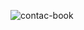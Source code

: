 ![contac-book](https://github.com/dobravaza/Contact_book/assets/97113127/a8e03166-a97f-4d9c-9748-d1044891635a)
